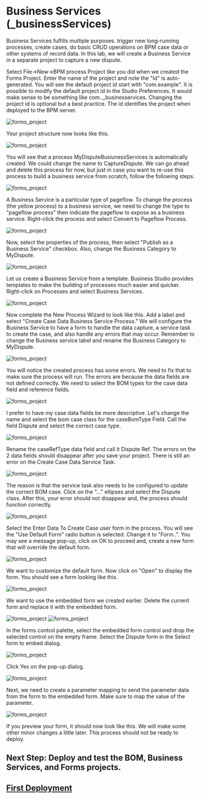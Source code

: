# Business Services (_businessServices)

Business Services fulfills multiple purposes.
trigger new long-running processes, 
create cases, 
do basic CRUD operations on BPM case data or other systems of record data.
In this lab, we will create a Business Service in a separate project to capture a new dispute.

Select File->New->BPM process Project like you did when we created the Forms Project. Enter the name of the project and note the "Id" is auto-generated. You will see the default project id start with "com.example". It is possible to modify the default project id in the Studio Preferences. It would make sense to be something like com.<customer name>.<solution name>_businesservices. Changing the project id is optional but a best practice. The id identifies the project when deployed to the BPM server.

![forms_project](images/bServices/1.png)

Your project structure now looks like this.

![forms_project](images/bServices/2.png)

You will see that a process MyDisputeBusiunessServices is automatically created. We could change the name to CaptureDispute.
We can go ahead and delete this process for now, but just in case you want to re-use this process to build a business service from scratch, follow the following steps.

![forms_project](images/bServices/3.png)

A Business Service is a particular type of pageflow. To change the process (the yellow process) to a business service, we need to change the type to "pageflow process" then indicate the pageflow to expose as a business service. Right-click the process and select Convert to Pageflow Process.

![forms_project](images/bServices/4.png)

Now, select the properties of the process, then select "Publish as a Business Service" checkbox. Also, change the Business Category to MyDispute.

![forms_project](images/bServices/5.png)

Let us create a Business Service from a template. Business Studio provides templates to make the building of processes much easier and quicker. Right-click on Processes and select Business Services.

![forms_project](images/bServices/6.png)

Now complete the New Process Wizard to look like this. Add a label and select "Create Case Data Business Service Process." We will configure the Business Service to have a form to handle the data capture, a service task to create the case, and also handle any errors that may occur.
Remember to change the Business service label and rename the Business Category to MyDispute.

![forms_project](images/bServices/7.png)

You will notice the created process has some errors. We need to fix that to make sure the process will run. The errors are because the data fields are not defined correctly. We need to select the BOM types for the case data field and reference fields.  

![forms_project](images/bServices/8.png)

I prefer to have my case data fields be more descriptive. Let's change the name and select the bom case class for the caseBomType Field. Call the field Dispute and select the correct case type.

![forms_project](images/bServices/9.png)

Rename the caseRefType data field and call it Dispute Ref. The errors on the 2 data fields should disappear after you save your project. There is still an error on the Create Case Data Service Task. 

![forms_project](images/bServices/10.png)

The reason is that the service task also needs to be configured to update the correct BOM case. Click on the "..." ellipses and select the Dispute class. After this, your error should not disappear and, the process should function correctly.

![forms_project](images/bServices/11.png)

Select the Enter Data To Create Case user form in the process. You will see the "Use Default Form" radio button is selected. Change it to "Form..". You may see a message pop-up, click on OK to proceed and, create a new form that will override the default form. 

![forms_project](images/bServices/12.png)

We want to customize the default form. Now click on "Open" to display the form. You should see a form looking like this.

![forms_project](images/bServices/13.png)

We want to use the embedded form we created earlier. Delete the current form and replace it with the embedded form. 

![forms_project](images/bServices/14.png)
![forms_project](images/bServices/15.png)

In the forms control palette, select the embedded form control and drop the selected control on the empty frame. Select the Dispute form in the Select form to embed dialog.

![forms_project](images/bServices/16.png)

Click Yes on the pop-up dialog. 

![forms_project](images/bServices/17.png)

Next, we need to create a parameter mapping to send the parameter data from the form to the embedded form. Make sure to map the value of the parameter.

![forms_project](images/bServices/18.png)

If you preview your form, it should now look like this. We will make some other minor changes a little later. This process should not be ready to deploy.

## Next Step: Deploy and test the BOM, Business Services, and Forms projects.
## [First Deployment](first_Deployment.md)